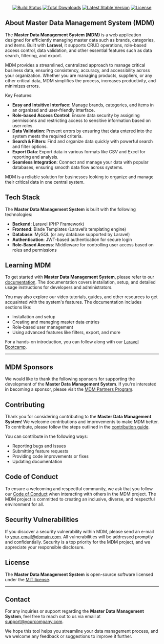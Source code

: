 
<p align="center">
<a href="https://github.com/yourusername/mdm/actions"><img src="https://github.com/yourusername/mdm/workflows/tests/badge.svg" alt="Build Status"></a>
<a href="https://packagist.org/packages/yourusername/mdm"><img src="https://img.shields.io/packagist/dt/yourusername/mdm" alt="Total Downloads"></a>
<a href="https://packagist.org/packages/yourusername/mdm"><img src="https://img.shields.io/packagist/v/yourusername/mdm" alt="Latest Stable Version"></a>
<a href="https://packagist.org/packages/yourusername/mdm"><img src="https://img.shields.io/packagist/l/yourusername/mdm" alt="License"></a>
</p>

## About Master Data Management System (MDM)

The **Master Data Management System (MDM)** is a web application designed for efficiently managing master data such as brands, categories, and items. Built with **Laravel**, it supports CRUD operations, role-based access control, data validation, and other essential features such as data search, filtering, and export.

MDM provides a streamlined, centralized approach to manage critical business data, ensuring consistency, accuracy, and accessibility across your organization. Whether you are managing products, suppliers, or any other critical data, MDM simplifies the process, increases productivity, and minimizes errors.

Key Features:
- **Easy and Intuitive Interface**: Manage brands, categories, and items in an organized and user-friendly interface.
- **Role-based Access Control**: Ensure data security by assigning permissions and restricting access to sensitive information based on user roles.
- **Data Validation**: Prevent errors by ensuring that data entered into the system meets the required criteria.
- **Search & Filters**: Find and organize data quickly with powerful search and filter options.
- **Export Data**: Export data in various formats like CSV and Excel for reporting and analysis.
- **Seamless Integration**: Connect and manage your data with popular databases, ensuring smooth data flow across systems.

MDM is a reliable solution for businesses looking to organize and manage their critical data in one central system.

## Tech Stack

The **Master Data Management System** is built with the following technologies:
- **Backend**: Laravel (PHP Framework)
- **Frontend**: Blade Templates (Laravel’s templating engine)
- **Database**: MySQL (or any database supported by Laravel)
- **Authentication**: JWT-based authentication for secure login
- **Role-Based Access**: Middleware for controlling user access based on roles and permissions

## Learning MDM

To get started with **Master Data Management System**, please refer to our [documentation](https://yourdocumentationlink.com). The documentation covers installation, setup, and detailed usage instructions for developers and administrators.

You may also explore our video tutorials, guides, and other resources to get acquainted with the system's features. The documentation includes sections like:
- Installation and setup
- Creating and managing master data entries
- Role-based user management
- Using advanced features like filters, export, and more

For a hands-on introduction, you can follow along with our [Laravel Bootcamp](https://yourlaravelbootcamp.com).

---

## MDM Sponsors

We would like to thank the following sponsors for supporting the development of the **Master Data Management System**. If you're interested in becoming a sponsor, please visit the [MDM Partners Program](https://yourpartnersprogramlink.com).


## Contributing

Thank you for considering contributing to the **Master Data Management System**! We welcome contributions and improvements to make MDM better. To contribute, please follow the steps outlined in the [contribution guide](https://yourcontributingguide.com).

You can contribute in the following ways:
- Reporting bugs and issues
- Submitting feature requests
- Providing code improvements or fixes
- Updating documentation

## Code of Conduct

To ensure a welcoming and respectful community, we ask that you follow our [Code of Conduct](https://yourcodeofconductlink.com) when interacting with others in the MDM project. The MDM project is committed to creating an inclusive, diverse, and respectful environment for all.

## Security Vulnerabilities

If you discover a security vulnerability within MDM, please send an e-mail to [your-email@domain.com](mailto:your-email@domain.com). All vulnerabilities will be addressed promptly and confidentially. Security is a top priority for the MDM project, and we appreciate your responsible disclosure.

## License

The **Master Data Management System** is open-source software licensed under the [MIT license](https://opensource.org/licenses/MIT).

---

## Contact

For any inquiries or support regarding the **Master Data Management System**, feel free to reach out to us via email at [support@yourcompany.com](mailto:support@yourcompany.com).

We hope this tool helps you streamline your data management process, and we welcome any feedback or suggestions to improve it further.
